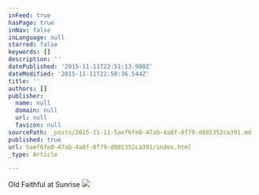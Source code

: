 ```yaml
---
inFeed: true
hasPage: true
inNav: false
inLanguage: null
starred: false
keywords: []
description: ''
datePublished: '2015-11-11T22:51:13.980Z'
dateModified: '2015-11-11T22:50:36.544Z'
title: ''
authors: []
publisher:
  name: null
  domain: null
  url: null
  favicon: null
sourcePath: _posts/2015-11-11-5aef6fe0-47ab-4a8f-8f79-d801352ca391.md
published: true
url: 5aef6fe0-47ab-4a8f-8f79-d801352ca391/index.html
_type: Article

---
```

Old Faithful at Sunrise
![](https://the-grid-user-content.s3-us-west-2.amazonaws.com/34a65488-6b36-47f5-9b6e-eb9d84a0f719.jpg)